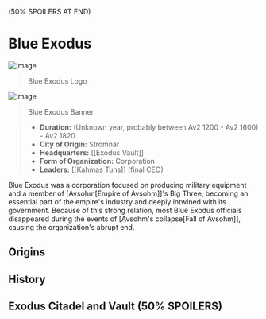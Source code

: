 (50% SPOILERS AT END)

# Blue Exodus

![image](https://github.com/user-attachments/assets/8dd49cf5-def2-434d-8e2b-6d6faa721b7c)
> Blue Exodus Logo

![image](https://github.com/user-attachments/assets/a178f448-225d-4a69-8740-5b8fffc843ea)
> Blue Exodus Banner

> - **Duration:** (Unknown year, probably between Av2 1200 - Av2 1600) - Av2 1820
> - **City of Origin:** Stromnar
> - **Headquarters:** [[Exodus Vault]]
> - **Form of Organization:** Corporation
> - **Leaders:** [[Kahmas Tuhs]] (final CEO)


Blue Exodus was a corporation focused on producing military equipment and a member of [Avsohm[Empire of Avsohm]]'s Big Three, becoming an essential part of the empire's industry and deeply intwined with its government. Because of this strong relation, most Blue Exodus officials disappeared during the events of [Avsohm's collapse[Fall of Avsohm]], causing the organization's abrupt end.

## Origins

## History

## Exodus Citadel and Vault (50% SPOILERS)
